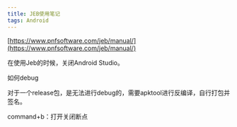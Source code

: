 ```yaml
---
title: JEB使用笔记
tags: Android
---
```




[https://www.pnfsoftware.com/jeb/manual/](https://www.pnfsoftware.com/jeb/manual/)

在使用Jeb的时候，关闭Android Studio。



如何debug


对于一个release包，是无法进行debug的，需要apktool进行反编译，自行打包并签名。

command+b：打开关闭断点